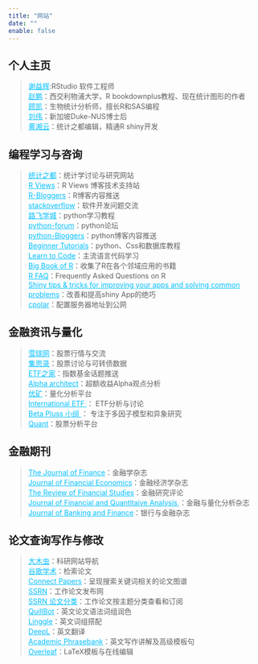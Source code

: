 ```yaml
---
title: "网站"
date: ""
enable: false
---
```


## 个人主页

> <a href="https://yihui.org/" style="color:#00BFFF;">谢益辉</a>:RStudio 软件工程师 <br> 
  <a href="https://pzhao.org/" style="color:#00BFFF;">赵鹏</a>：西交利物浦大学，R bookdownplus教程、现在统计图形的作者<br> 
  <a href="https://bioinfo-scrounger.com/" style="color:#00BFFF;">顾凯</a>：生物统计分析师，擅长R和SAS编程<br> 
  <a href="https://weiliu.netlify.app/" style="color:#00BFFF;">刘伟</a>：新加坡Duke-NUS博士后<br> 
  <a href="https://xiangyun.rbind.io/" style="color:#00BFFF;">黄湘云</a>：统计之都编辑，精通R shiny开发

## 编程学习与咨询

> <a href="https://cosx.org//" style="color:#00BFFF;">统计之都</a>：统计学讨论与研究网站<br> 
  <a href="https://rviews.rstudio.com/" style="color:#00BFFF;">R Views</a>：R Views 博客技术支持站<br>
  <a href="https://www.r-bloggers.com/" style="color:#00BFFF;">R-Bloggers</a>：R博客内容推送<br> 
  <a href="https://stackoverflow.com/" style="color:#00BFFF;">stackoverflow</a>：软件开发问题交流<br> 
  <a href="http://www.byhy.net/" style="color:#00BFFF;">路飞学城</a>：python学习教程<br>
  <a href="https://python-forum.io/" style="color:#00BFFF;">python-forum</a>：python论坛<br>
  <a href="https://python-bloggers.com/" style="color:#00BFFF;">python-Bloggers</a>：python博客内容推送<br>
  <a href="https://www.begtut.com/python/python-tutorial.html" style="color:#00BFFF;">Beginner Tutorials</a>：python、Css和数据库教程<br>
  <a href="https://www.w3schools.com" style="color:#00BFFF;">Learn to Code</a>：主流语言代码学习<br>
  <a href="https://www.bigbookofr.com/" style="color:#00BFFF;">Big Book of R</a>：收集了R在各个邻域应用的书籍<br>
  <a href="https://cran.r-project.org/doc/FAQ/R-FAQ.html" style="color:#00BFFF;">R FAQ</a>：Frequently Asked Questions on R<br>
  <a href="https://deanattali.com/blog/advanced-shiny-tips/" style="color:#00BFFF;">Shiny tips & tricks for improving your apps and solving common problems</a>：改善和提高shiny App的绝巧<br>
  <a href="https://dashboard.cpolar.com//" style="color:#00BFFF;">cpolar</a>：配置服务器地址到公网



## 金融资讯与量化

> <a href="https://xueqiu.com/" style="color:#00BFFF;">雪球网</a>：股票行情与交流<br>
  <a href="https://www.jisilu.cn/" style="color:#00BFFF;">集思录</a>：股票讨论与可转债数据<br>
  <a href="http://www.etf.group/" style="color:#00BFFF;">ETF之家</a>：指数基金话题推送<br>
  <a href="https://alphaarchitect.com/category/architect-academic-insights/factor-investing/momentum-investing/" style="color:#00BFFF;">Alpha architect</a>：超额收益Alpha观点分析<br>
  <a href="https://www.joinquant.com/" style="color:#00BFFF;">优矿</a>：量化分析平台<br>
  <a href="https://www.etf.com/" style="color:#00BFFF;">International ETF </a>： ETF分析与讨论<br>
  <a href="https://www.factorwar.com/" style="color:#00BFFF;">Beta Pluss 小组 </a>： 专注于多因子模型和异象研究<br>
  <a href="https://xyj90.shinyapps.io/quant//" style="color:#00BFFF;">Quant</a>：股票分析平台

## 金融期刊

> <a href="https://onlinelibrary.wiley.com/journal/15406261" style="color:#00BFFF;">The Journal of Finance</a>：金融学杂志<br>
  <a href="https://www.sciencedirect.com/journal/journal-of-financial-economics" style="color:#00BFFF;">Journal of Financial Economics</a>：金融经济学杂志<br>
  <a href="https://academic.oup.com/rfs/issue" style="color:#00BFFF;">The Review of Financial Studies</a>：金融研究评论<br>
  <a href="https://www.cambridge.org/core/journals/journal-of-financial-and-quantitative-analysis/latest-issue" style="color:#00BFFF;">Journal of Financial and Quantitaive Analysis </a>：金融与量化分析杂志<br>
  <a href="https://www.sciencedirect.com/journal/journal-of-banking-and-finance" style="color:#00BFFF;">Journal of Banking and Finance</a>：银行与金融杂志

## 论文查询写作与修改

> <a href="http://www.4243.net/" style="color:#00BFFF;">大木虫</a>：科研网站导航<br>
  <a href="https://scholar.google.com/" style="color:#00BFFF;">谷歌学术</a>：检索论文<br>
  <a href="https://www.connectedpapers.com/" style="color:#00BFFF;">Connect Papers</a>：呈现搜索关键词相关的论文图谱<br>
  <a href="https://www.ssrn.com/index.cfm/en/" style="color:#00BFFF;">SSRN</a>：工作论文发布网<br>   <a href="https://yjx.netlify.app/2022/05/03/ssrn/" style="color:#00BFFF;">SSRN 论文分类</a>：工作论文按主题分类查看和订阅<br>
  <a href="https://quillbot.com/" style="color:#00BFFF;">QuillBot</a>：英文论文语法词组润色<br>
  <a href="https://www.linggle.com/" style="color:#00BFFF;">Linggle</a>：英文词组搭配<br>
  <a href="https://www.deepl.com/translator" style="color:#00BFFF;">DeepL</a>：英文翻译<br>
  <a href="https://www.phrasebank.manchester.ac.uk/" style="color:#00BFFF;">Academic Phrasebank</a>：英文写作讲解及高级模板句<br>
  <a href="https://www.overleaf.com/" style="color:#00BFFF;">Overleaf</a>：LaTeX模板与在线编辑
